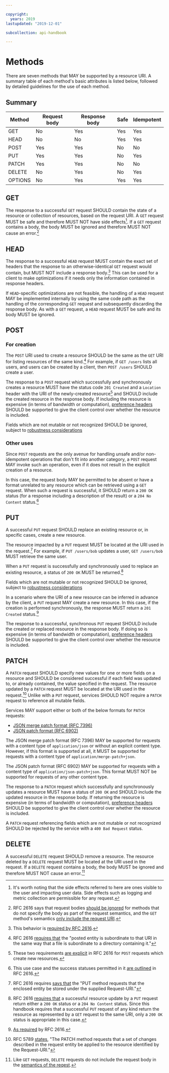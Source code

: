 ```yaml
---

copyright:
  years: 2019
lastupdated: "2019-12-01"

subcollection: api-handbook

---
```


# Methods

There are seven methods that MAY be supported by a resource URI. A summary table of each method's
basic attributes is listed below, followed by detailed guidelines for the use of each method.

## Summary

| Method  | Request body | Response body | Safe | Idempotent |
| ------- | ------------ | ------------- | ---- | ---------- |
| GET     | No           | Yes           | Yes  | Yes        |
| HEAD    | No           | No            | Yes  | Yes        |
| POST    | Yes          | Yes           | No   | No         |
| PUT     | Yes          | Yes           | No   | Yes        |
| PATCH   | Yes          | Yes           | No   | No         |
| DELETE  | No           | Yes           | No   | Yes        |
| OPTIONS | No           | Yes           | Yes  | Yes        |

## GET

The response to a successful `GET` request SHOULD contain the state of a resource or collection of
resources, based on the request URI. A `GET` request MUST be safe and therefore MUST NOT have side
effects[^safe-side-effects]. If a `GET` request contains a body, the body MUST be ignored and
therefore MUST NOT cause an error.[^get-request-body]

## HEAD

The response to a successful `HEAD` request MUST contain the exact set of headers that the response
to an otherwise-identical `GET` request would contain, but MUST NOT include a response
body.[^head-behavior] This can be used for a client to make optimizations if it needs only the
information contained in response headers.

If `HEAD`-specific optimizations are not feasible, the handling of a `HEAD` request MAY be
implemented internally by using the same code path as the handling of the corresponding `GET`
request and subsequently discarding the response body. As with a `GET` request, a `HEAD` request
MUST be safe and its body MUST be ignored.

## POST

### For creation

The `POST` URI used to create a resource SHOULD be the same as the `GET` URI for listing resources
of the same kind.[^uri-accepting-post] For example, if `GET /users` lists all users, and users can
be created by a client, then `POST /users` SHOULD create a user.

The response to a `POST` request which successfully and synchronously creates a resource MUST have
the status code `201 Created` and a `Location` header with the URI of the newly-created
resource[^post-create-result] and SHOULD include the created resource in the response body. If
including the resource is expensive (in terms of bandwidth or computation), [preference
headers](/docs/api-handbook/fundamentals/headers.html#preference-headers) SHOULD be supported to
give the client control over whether the resource is included.

Fields which are not mutable or not recognized SHOULD be ignored, subject to [robustness
considerations](/docs/api-handbook/design/errors.html#robustness-tradeoffs)

### Other uses

Since `POST` requests are the only avenue for handling unsafe and/or non-idempotent operations that
don't fit into another category, a `POST` request MAY invoke such an operation, even if it does not
result in the explicit creation of a resource.

In this case, the request body MAY be permitted to be absent or have a format unrelated to any
resource which can be retrieved using a `GET` request. When such a request is successful, it SHOULD
return a `200 OK` status (for a response including a description of the result) or a `204 No
Content` status.[^post-not-for-create]

## PUT

A successful `PUT` request SHOULD replace an existing resource or, in specific cases, create a new
resource.

The resource impacted by a `PUT` request MUST be located at the URI used in the request.[^put-uri]
For example, if `PUT /users/bob` updates a user, `GET /users/bob` MUST retrieve the same user.

When a `PUT` request is successfully and synchronously used to replace an existing resource, a
status of `200 OK` MUST be returned.[^put-update-success]

Fields which are not mutable or not recognized SHOULD be ignored, subject to [robustness
considerations](/docs/api-handbook/design/errors.html#robustness-tradeoffs)

In a scenario where the URI of a new resource can be inferred in advance by the client, a `PUT`
request MAY create a new resource. In this case, if the creation is performed synchronously, the
response MUST return a `201 Created` status.[^put-create-success]

The response to a successful, synchronous `PUT` request SHOULD include the created or replaced
resource in the response body. If doing so is expensive (in terms of bandwidth or computation),
[preference headers](/docs/api-handbook/fundamentals/headers.html#preference-headers) SHOULD be
supported to give the client control over whether the resource is included.

## PATCH

A `PATCH` request SHOULD specify new values for one or more fields on a resource and SHOULD be
considered successful if each field was updated to, or already contained, the value specified in the request.
The resource updated by a `PATCH` request MUST be located at the URI used in the request.[^patch-uri]
Unlike with a `PUT` request, services SHOULD NOT require a `PATCH` request to reference all mutable fields.

Services MAY support either or both of the below formats for `PATCH` requests:

* [JSON merge patch format (RFC 7396)](https://tools.ietf.org/html/rfc7396)
* [JSON patch format (RFC 6902)](https://tools.ietf.org/html/rfc6902)

The JSON merge patch format (RFC 7396) MAY be supported for requests with a content type of
`application/json` or without an explicit content type. However, if this format is supported at all,
it MUST be supported for requests with a content type of `application/merge-patch+json`.

The JSON patch format (RFC 6902) MAY be supported for requests with a content type of
`application/json-patch+json`. This format MUST NOT be supported for requests of any other content
type.

The response to a `PATCH` request which successfully and synchronously updates a resource MUST have
a status of `200 OK` and SHOULD include the updated resource in the response body. If returning the
resource is expensive (in terms of bandwidth or computation), [preference
headers](/docs/api-handbook/fundamentals/headers.html#preference-headers) SHOULD be supported to
give the client control over whether the resource is included.

A `PATCH` request referencing fields which are not mutable or not recognized SHOULD be rejected by
the service with a `400 Bad Request` status.

## DELETE

A successful `DELETE` request SHOULD remove a resource. The resource deleted by a `DELETE` request
MUST be located at the URI used in the request. If a `DELETE` request contains a body, the body MUST
be ignored and therefore MUST NOT cause an error.[^delete-request-body]


[^safe-side-effects]: It's worth noting that the side effects referred to here are ones visible to
  the user and impacting user data. Side effects such as logging and metric collection are
  permissible for any request.

[^get-request-body]: RFC 2616 says that request bodies
  [should be ignored](https://tools.ietf.org/html/rfc2616#section-4.3) for methods that do not
  specify the body as part of the request semantics, and the `GET` method's semantics
  [only include the request URI](https://tools.ietf.org/html/rfc2616#section-9.3).

[^head-behavior]: This behavior is [required by RFC
  2616](https://tools.ietf.org/html/rfc2616#section-9.4).

[^uri-accepting-post]: RFC 2616 [requires that](https://tools.ietf.org/html/rfc2616#section-9.5) the
  "posted entity is subordinate to that URI in the same way that a file is subordinate to a
  directory containing it."

[^post-create-result]: These two requirements [are
  explicit](https://tools.ietf.org/html/rfc2616#section-9.5) in RFC 2616 for `POST` requests which
  create new resources.

[^post-not-for-create]: This use case and the success statuses permitted in it
    [are outlined](https://tools.ietf.org/html/rfc2616#section-9.5) in RFC 2616.

[^put-uri]: RFC 2616 requires [says that](http://tools.ietf.org/html/rfc2616#section-9.6) the "PUT
  method requests that the enclosed entity be stored under the supplied Request-URI."

[^put-update-success]: RFC 2616 [requires that](https://tools.ietf.org/html/rfc2616#section-9.6) a
  successful resource update by a `PUT` request return either a `200 OK` status or a `204 No
  Content` status. Since this handbook requires that a successful `PUT` request of any kind return
  the resource as represented by a `GET` request to the same URI, only a `200 OK` status is
  appropriate in this case.

[^put-create-success]: [As required](https://tools.ietf.org/html/rfc2616#section-9.6) by RFC 2616.

[^patch-uri]: RFC 5789 [states](https://tools.ietf.org/html/rfc5789#section-2), "The PATCH method
  requests that a set of changes described in the request entity be applied to the resource
  identified by the Request-URI."

[^delete-request-body]: Like `GET` requests, `DELETE` requests do not include the request body in
  the [semantics of the reqest](https://tools.ietf.org/html/rfc2616#section-9.7).
